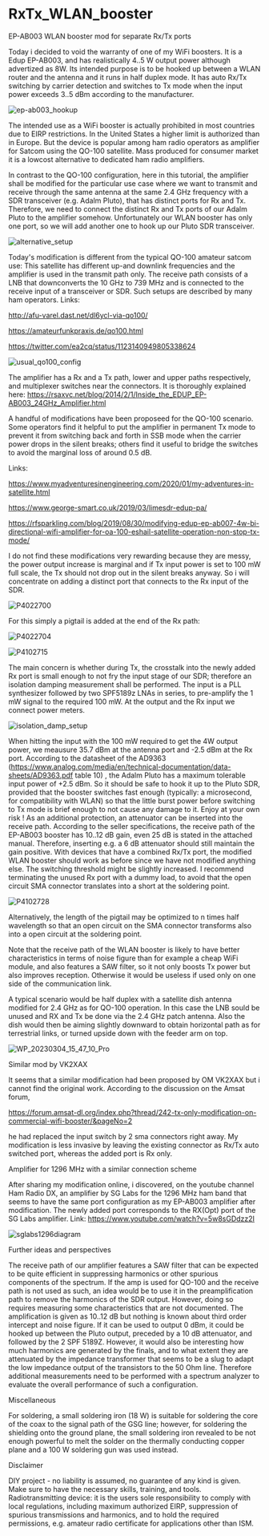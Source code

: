 # RxTx_WLAN_booster
EP-AB003 WLAN booster mod for separate Rx/Tx ports

Today i decided to void the warranty of one of my WiFi boosters. It is a Edup EP-AB003, and has realistically 4..5 W output power although advertized as 8W. Its intended purpose is to be hooked up between a WLAN router and the antenna and it runs in half duplex mode. It has auto Rx/Tx switching by carrier detection and switches to Tx mode when the input power exceeds 3..5 dBm according to the manufacturer. 

![ep-ab003_hookup](https://user-images.githubusercontent.com/96028811/233800172-9518cb59-a7c8-4ad1-9c91-9f954610669c.jpg)

The intended use as a WiFi booster is actually prohibited in most countries due to EIRP restrictions. In the United States a higher limit is authorized than in Europe. But the device is popular among ham radio operators as amplifier for Satcom using the QO-100 satellite. Mass produced for consumer market it is a lowcost alternative to dedicated ham radio amplifiers.

In contrast to the QO-100 configuration, here in this tutorial, the amplifier shall be modified for the particular use case where we want to transmit and receive through the same antenna at the same 2.4 GHz frequency with a SDR transceiver (e.g. Adalm Pluto), that has distinct ports for Rx and Tx. Therefore, we need to connect the distinct Rx and Tx ports of our Adalm Pluto to the amplifier somehow. Unfortunately our WLAN booster has only one port, so we will add another one to hook up our Pluto SDR transceiver.

![alternative_setup](https://user-images.githubusercontent.com/96028811/233623075-46de323f-067d-4cb7-bbc3-eeb35f3bb465.jpg)


Today's modification is different from the typical QO-100 amateur satcom use: This satellite has different up-and downlink frequencies and the amplifier is used in the transmit path only. The receive path consists of a LNB that downconverts the 10 GHz to 739 MHz and is connected to the receive input of a transceiver or SDR. Such setups are described by many ham operators. Links:

http://afu-varel.dast.net/dl6ycl-via-qo100/

https://amateurfunkpraxis.de/qo100.html

https://twitter.com/ea2cq/status/1123140949805338624

![usual_qo100_config](https://user-images.githubusercontent.com/96028811/231276602-08e6c666-9b68-42cc-bfd7-4a939a21beac.jpg)


The amplifier has a Rx and a Tx path, lower and upper paths respectively, and multiplexer switches near the connectors. It is thoroughly explained here:
https://rsaxvc.net/blog/2014/2/1/Inside_the_EDUP_EP-AB003_24GHz_Amplifier.html

 A handful of modifications have been proposeed for the QO-100 scenario. Some operators find it helpful to put the amplifier in permanent Tx mode to prevent it from switching back and forth in SSB mode when the carrier power drops in the silent breaks; others find it useful to bridge the switches to avoid the marginal loss of around 0.5 dB.
 
Links:

https://www.myadventuresinengineering.com/2020/01/my-adventures-in-satellite.html

https://www.george-smart.co.uk/2019/03/limesdr-edup-pa/

https://rfsparkling.com/blog/2019/08/30/modifying-edup-ep-ab007-4w-bi-directional-wifi-amplifier-for-oa-100-eshail-satellite-operation-non-stop-tx-mode/


I do not find these modifications very rewarding because they are messy, the power output increase is marginal and if Tx input power is set to 100 mW full scale, the Tx should not drop out in the silent breaks anyway. So i will concentrate on adding a distinct port that connects to the Rx input of the SDR.

![P4022700](https://user-images.githubusercontent.com/96028811/231276899-d7849688-a6c9-4a83-8800-4f614ad572c6.JPG)

For this simply a pigtail is added at the end of the Rx path:

![P4022704](https://user-images.githubusercontent.com/96028811/231277107-f3b4ecd0-afe9-4419-88d8-c29470e04dea.JPG)

![P4102715](https://user-images.githubusercontent.com/96028811/231277157-b37cafb6-b07a-4fc9-aeca-1f7e48016013.jpg)


The main concern is whether during Tx, the crosstalk into the newly added Rx port is small enough to not fry the input stage of our SDR; therefore an isolation damping measurement shall be performed. The input is a PLL synthesizer followed by two SPF5189z LNAs in series, to pre-amplify the 1 mW signal to the required 100 mW. At the output and the Rx input we connect power meters.

![isolation_damp_setup](https://user-images.githubusercontent.com/96028811/231277258-b1d405d1-59f2-43fb-ad53-2e3216d15fbe.jpg)

When hitting the input with the 100 mW required to get the 4W output power, we meausure 35.7 dBm at the antenna port and -2.5 dBm at the Rx port.  According to the datasheet of the AD9363 (https://www.analog.com/media/en/technical-documentation/data-sheets/AD9363.pdf table 10) , the Adalm Pluto has a maximum tolerable input power of +2.5 dBm. So it should be safe to hook it up to the Pluto SDR, provided that the booster switches fast enough (typically: a microsecond, for compatibility with WLAN) so that the little burst power before switching to Tx mode is brief enough to not cause any damage to it. Enjoy at your own risk ! As an additional protection, an attenuator can be inserted into the receive path. According to the seller specifications, the receive path of the EP-AB003 booster has 10..12 dB gain, even 25 dB is stated in the attached manual. Therefore, inserting e.g. a 6 dB attenuator should still maintain the gain positive. With devices that have a combined Rx/Tx port, the modified WLAN booster should work as before since we have not modified anything else. The switching threshold might be slightly increased. I recommend terminating the unused Rx port with a dummy load, to avoid that the open circuit SMA connector translates into a short at the soldering point.

![P4102728](https://user-images.githubusercontent.com/96028811/231277491-6d50c383-fec2-4d53-bca8-16491237cb84.jpg)

Alternatively, the length of the pigtail may be optimized to n times half wavelength so that an open circuit on the SMA connector transforms also into a open circuit at the soldering point.

Note that the receive path of the WLAN booster is likely to have better characteristics in terms of noise figure than for example a cheap WiFi module, and also features a SAW filter, so it not only boosts Tx power but also improves reception. Otherwise it would be useless if used only on one side of the communication link.

A typical scenario would be half duplex with a satellite dish antenna modified for 2.4 GHz as for QO-100 operation. In this case the LNB sould be unused and RX and Tx be done via the 2.4 GHz patch antenna. Also the dish would then be aiming slightly downward to obtain horizontal path as for terrestrial links, or turned upside down with the feeder arm on top.

![WP_20230304_15_47_10_Pro](https://user-images.githubusercontent.com/96028811/231277669-237445d3-3e47-4b5e-8d8a-8af53bd31fcc.jpg)

Similar mod by VK2XAX

It seems that a similar modification had been proposed by OM VK2XAX but i cannot find the original work. According to the discussion on the Amsat forum, 

https://forum.amsat-dl.org/index.php?thread/242-tx-only-modification-on-commercial-wifi-booster/&pageNo=2

he had replaced the input switch by 2 sma connectors right away. My modification is less invasive by leaving the existing connector as Rx/Tx auto switched port, whereas the added port is Rx only.


Amplifier for 1296 MHz with a similar connection scheme

After sharing my modification online, i discovered, on the youtube channel Ham Radio DX, an amplifier by SG Labs for the 1296 MHz ham band that seems to have the same port configuration as my EP-AB003 amplifier after modification. The newly added port corresponds to the RX(Opt) port of the SG Labs amplifier. Link: https://www.youtube.com/watch?v=5w8sGDdzz2I

![sglabs1296diagram](https://user-images.githubusercontent.com/96028811/233620261-95f4f8d6-a22b-4830-b803-237896f96946.jpg)


Further ideas and perspectives

The receive path of our amplifier features a SAW filter that can be expected to be quite efficient in suppressing harmonics or other spurious components of the spectrum. If the amp is used for QO-100 and the receive path is not used as such, an idea would be to use it in the preamplification path to remove the harmonics of the SDR output. However, doing so requires measuring some characteristics that are not documented. The amplification is given as 10..12 dB but nothing is known about third order intercept and noise figure. If it can be used to output 0 dBm, it could be hooked up between the Pluto output, preceded by a 10 dB attenuator, and followed by the 2 SPF 5189Z. However, it would also be interesting how much harmonics are generated by the finals, and to what extent they are attenuated by the impedance transformer that seems to be a slug to adapt the low impedance output of the transistors to the 50 Ohm line. Therefore additional measurements need to be performed with a spectrum analyzer to evaluate the overall performance of such a configuration.


Miscellaneous

For soldering, a small soldering iron (18 W) is suitable for soldering the core of the coax to the signal path of the GSG line; however, for soldering the shielding onto the ground plane, the small soldering iron revealed to be not enough powerful to melt the solder on the thermally conducting copper plane and a 100 W soldering gun was used instead.


Disclaimer

DIY project - no liability is assumed, no guarantee of any kind is given. Make sure to have the necessary skills, training, and tools. Radiotransmitting device: it is the users sole responsibility to comply with local regulations, including maximum authorized EIRP, suppression of spurious transmissions and harmonics, and to hold the required permissions, e.g. amateur radio certificate for applications other than ISM.
